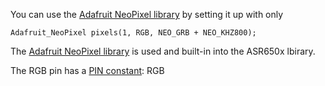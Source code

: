 You can use the [Adafruit NeoPixel library](https://github.com/adafruit/Adafruit_NeoPixel) by setting it up with only 

    Adafruit_NeoPixel pixels(1, RGB, NEO_GRB + NEO_KHZ800);

The [Adafruit NeoPixel library](https://github.com/adafruit/Adafruit_NeoPixel) is used and built-in into the ASR650x lbirary.

The RGB pin has a [PIN constant](basic/arduino/pins_constants.md): RGB